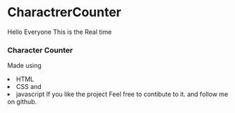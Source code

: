 # CharactrerCounter
Hello Everyone 
This is the Real time <h3>Character Counter </h3> 
Made using<br>
<li>HTML<br>
<li>CSS and<br>
<li>javascript
If you like the project 
Feel free to contibute to it.
and follow me on github.
